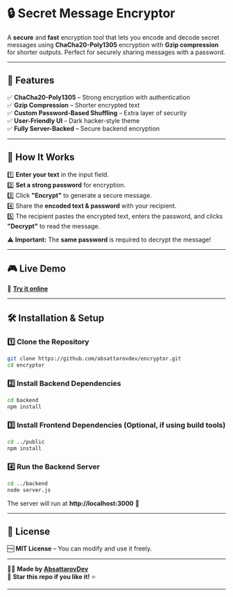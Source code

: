 # 🔒 Secret Message Encryptor

A **secure** and **fast** encryption tool that lets you encode and decode secret messages using **ChaCha20-Poly1305** encryption with **Gzip compression** for shorter outputs. Perfect for securely sharing messages with a password.

---

## 🚀 Features

✅ **ChaCha20-Poly1305** – Strong encryption with authentication  
✅ **Gzip Compression** – Shorter encrypted text  
✅ **Custom Password-Based Shuffling** – Extra layer of security  
✅ **User-Friendly UI** – Dark hacker-style theme  
✅ **Fully Server-Backed** – Secure backend encryption

---

## 📜 How It Works

1️⃣ **Enter your text** in the input field.  
2️⃣ **Set a strong password** for encryption.  
3️⃣ Click **"Encrypt"** to generate a secure message.  
4️⃣ Share the **encoded text & password** with your recipient.  
5️⃣ The recipient pastes the encrypted text, enters the password, and clicks **"Decrypt"** to read the message.

⚠ **Important:** The **same password** is required to decrypt the message!

---

## 🎮 Live Demo

🔗 **[Try it online](https://secret-text.netlify.app/)**

---

## 🛠️ Installation & Setup

### **1️⃣ Clone the Repository**

```sh
git clone https://github.com/absattarovdev/encryptor.git
cd encryptor
```

### **2️⃣ Install Backend Dependencies**

```sh
cd backend
npm install
```

### **3️⃣ Install Frontend Dependencies** (Optional, if using build tools)

```sh
cd ../public
npm install
```

### **4️⃣ Run the Backend Server**

```sh
cd ../backend
node server.js
```

The server will run at **http://localhost:3000** 🚀

---

## 📜 License

🆓 **MIT License** – You can modify and use it freely.

---

👨‍💻 **Made by [AbsattarovDev](https://github.com/absattarovdev)**  
🌟 **Star this repo if you like it!** ⭐

---
